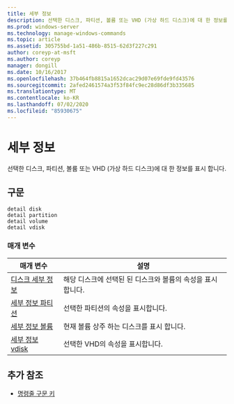 ```yaml
---
title: 세부 정보
description: 선택한 디스크, 파티션, 볼륨 또는 VHD (가상 하드 디스크)에 대 한 정보를 표시 하는 detail 명령에 대 한 참조 문서입니다.
ms.prod: windows-server
ms.technology: manage-windows-commands
ms.topic: article
ms.assetid: 305755bd-1a51-486b-8515-62d3f227c291
author: coreyp-at-msft
ms.author: coreyp
manager: dongill
ms.date: 10/16/2017
ms.openlocfilehash: 37b464fb8815a1652dcac29d07e69fde9fd43576
ms.sourcegitcommit: 2afed2461574a3f53f84fc9ec28d86df3b335685
ms.translationtype: MT
ms.contentlocale: ko-KR
ms.lasthandoff: 07/02/2020
ms.locfileid: "85930675"
---
```

# <a name="detail"></a>세부 정보

선택한 디스크, 파티션, 볼륨 또는 VHD (가상 하드 디스크)에 대 한 정보를 표시 합니다.

## <a name="syntax"></a>구문

```
detail disk
detail partition
detail volume
detail vdisk
```

### <a name="parameters"></a>매개 변수

| 매개 변수 | 설명 |
| --------- | ----------- |
| [디스크 세부 정보](detail-disk.md) | 해당 디스크에 선택된 된 디스크와 볼륨의 속성을 표시합니다. |
| [세부 정보 파티션](detail-partition.md) | 선택한 파티션의 속성을 표시합니다. |
| [세부 정보 볼륨](detail-volume.md) | 현재 볼륨 상주 하는 디스크를 표시 합니다. |
| [세부 정보 vdisk](detail-vdisk.md) | 선택한 VHD의 속성을 표시합니다. |

## <a name="additional-references"></a>추가 참조

- [명령줄 구문 키](command-line-syntax-key.md)
